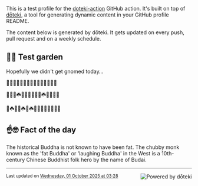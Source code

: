This is a test profile for the [doteki-action](https://github.com/welpo/doteki-action) GitHub action. It's built on top of [dōteki](https://doteki.org), a tool for generating dynamic content in your GitHub profile README.

The content below is generated by dōteki. It gets updated on every push, pull request and on a weekly schedule.

## 👨‍🌾 Test garden

Hopefully we didn't get gnomed today…

<!-- garden start -->
🐸🌲🐇🐇🌳🌱🌹🥀🐇🌳🐇🌻🌳🌷🌻
<!-- garden end --><!-- garden start -->
🥀🐸🌼☘️🦋🌲🌳🌳🌺🦋☘️🐸🌼🐛🍀
<!-- garden end --><!-- garden start -->
🌸☘️🌲🐛☘️🌳☘️🦋🌸🌲🌸🌿🐇🌹🌱
<!-- garden end -->

## ☝️🤓 Fact of the day

<!-- did_you_know start -->
The historical Buddha is not known to have been fat. The chubby monk known as the 'fat Buddha' or 'laughing Buddha' in the West is a 10th-century Chinese Buddhist folk hero by the name of Budai.
<!-- did_you_know end -->

---

<a href="https://doteki.org"><img src="https://img.shields.io/badge/powered_by-d%C5%8Dteki-0?style=flat-square&labelColor=202b2d&color=5E936C" align="right" alt="Powered by dōteki"></a> <div style="text-align: left;"><sub>
<!-- last_updated start -->Last updated on <a href="https://github.com/welpo/doteki-action/actions/workflows/ci.yaml">Wednesday, 01 October 2025 at 03:28<!-- last_updated end --></sub></div>
